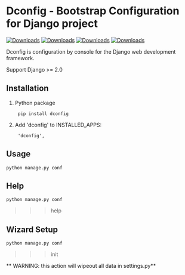 Dconfig - Bootstrap Configuration for Django project
======

[![Downloads](https://img.shields.io/travis/shinznatkid/django-config.svg)](https://travis-ci.org/shinznatkid/django-config/)
[![Downloads](https://img.shields.io/pypi/dm/dconfig.svg)](https://pypi.python.org/pypi/dconfig/)
[![Downloads](https://img.shields.io/pypi/v/dconfig.svg)](https://pypi.python.org/pypi/dconfig/)
[![Downloads](https://img.shields.io/badge/license-MIT-blue.svg)](https://pypi.python.org/pypi/dconfig/)


Dconfig is configuration by console for the Django web
development framework.

Support Django >= 2.0


Installation
------------
1. Python package

        pip install dconfig

2. Add 'dconfig' to INSTALLED_APPS:

        'dconfig',


Usage
--------

`python manage.py conf`


Help
--------

`python manage.py conf`
>>> help


Wizard Setup
--------

`python manage.py conf`
>>> init

** WARNING: this action will wipeout all data in settings.py**
